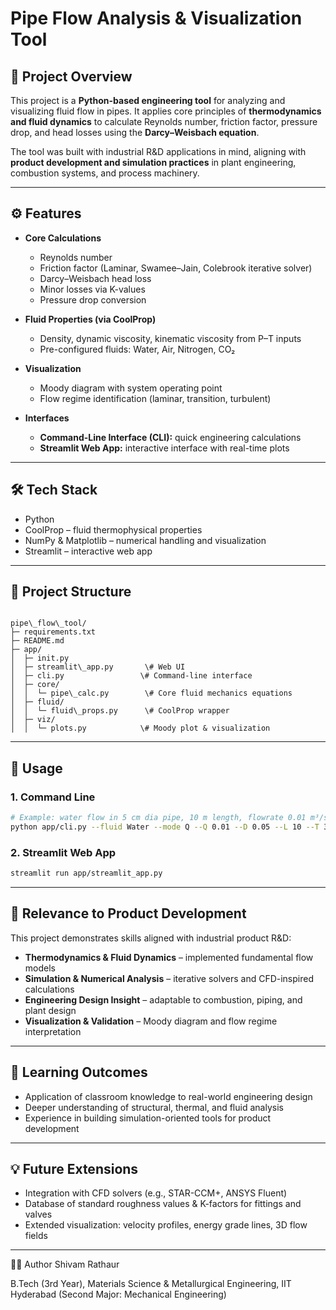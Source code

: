 # Pipe Flow Analysis & Visualization Tool

## 📌 Project Overview
This project is a **Python-based engineering tool** for analyzing and visualizing fluid flow in pipes.
It applies core principles of **thermodynamics and fluid dynamics** to calculate Reynolds number, friction factor, pressure drop, and head losses using the **Darcy–Weisbach equation**.

The tool was built with industrial R&D applications in mind, aligning with **product development and simulation practices** in plant engineering, combustion systems, and process machinery.

---

## ⚙️ Features
- **Core Calculations**
  - Reynolds number
  - Friction factor (Laminar, Swamee–Jain, Colebrook iterative solver)
  - Darcy–Weisbach head loss
  - Minor losses via K-values
  - Pressure drop conversion

- **Fluid Properties (via CoolProp)**
  - Density, dynamic viscosity, kinematic viscosity from P–T inputs
  - Pre-configured fluids: Water, Air, Nitrogen, CO₂

- **Visualization**
  - Moody diagram with system operating point
  - Flow regime identification (laminar, transition, turbulent)

- **Interfaces**
  - **Command-Line Interface (CLI):** quick engineering calculations
  - **Streamlit Web App:** interactive interface with real-time plots

---

## 🛠️ Tech Stack
- Python
- CoolProp – fluid thermophysical properties
- NumPy & Matplotlib – numerical handling and visualization
- Streamlit – interactive web app

---

## 📂 Project Structure
```

pipe\_flow\_tool/
├─ requirements.txt
├─ README.md
├─ app/
│  ├─ init.py
│  ├─ streamlit\_app.py       \# Web UI
│  ├─ cli.py                 \# Command-line interface
│  ├─ core/
│  │  └─ pipe\_calc.py        \# Core fluid mechanics equations
│  ├─ fluid/
│  │  └─ fluid\_props.py      \# CoolProp wrapper
│  ├─ viz/
│  │  └─ plots.py            \# Moody plot & visualization

````
---

## 🚀 Usage

### 1. Command Line
```bash
# Example: water flow in 5 cm dia pipe, 10 m length, flowrate 0.01 m³/s
python app/cli.py --fluid Water --mode Q --Q 0.01 --D 0.05 --L 10 --T 300 --P 101325
````

### 2\. Streamlit Web App

```bash
streamlit run app/streamlit_app.py
```

-----

## 🎯 Relevance to Product Development

This project demonstrates skills aligned with industrial product R\&D:

  - **Thermodynamics & Fluid Dynamics** – implemented fundamental flow models
  - **Simulation & Numerical Analysis** – iterative solvers and CFD-inspired calculations
  - **Engineering Design Insight** – adaptable to combustion, piping, and plant design
  - **Visualization & Validation** – Moody diagram and flow regime interpretation

-----

## 📖 Learning Outcomes

  - Application of classroom knowledge to real-world engineering design
  - Deeper understanding of structural, thermal, and fluid analysis
  - Experience in building simulation-oriented tools for product development

-----

## 💡 Future Extensions

  - Integration with CFD solvers (e.g., STAR-CCM+, ANSYS Fluent)
  - Database of standard roughness values & K-factors for fittings and valves
  - Extended visualization: velocity profiles, energy grade lines, 3D flow fields

-----

👨‍💻 Author
Shivam Rathaur

B.Tech (3rd Year), Materials Science & Metallurgical Engineering, IIT Hyderabad
(Second Major: Mechanical Engineering)